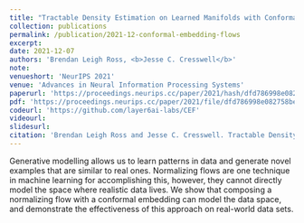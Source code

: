 ```yaml
---
title: "Tractable Density Estimation on Learned Manifolds with Conformal Embedding Flows"
collection: publications
permalink: /publication/2021-12-conformal-embedding-flows
excerpt: 
date: 2021-12-07
authors: 'Brendan Leigh Ross, <b>Jesse C. Cresswell</b>'
note:
venueshort: 'NeurIPS 2021'
venue: 'Advances in Neural Information Processing Systems'
paperurl: 'https://proceedings.neurips.cc/paper/2021/hash/dfd786998e082758be12670d856df755-Abstract.html'
pdf: 'https://proceedings.neurips.cc/paper/2021/file/dfd786998e082758be12670d856df755-Paper.pdf'
codeurl: 'https://github.com/layer6ai-labs/CEF'
videourl:
slidesurl:
citation: 'Brendan Leigh Ross and Jesse C. Cresswell. Tractable Density Estimation on Learned Manifolds with Conformal Embedding Flows. In Advances in Neural Information Processing Systems, volume 34, 2021'
---
```

Generative modelling allows us to learn patterns in data and generate novel examples that are similar to real ones. Normalizing flows are one technique in machine learning for accomplishing this, however, they cannot directly model the space where realistic data lives. We show that composing a normalizing flow with a conformal embedding can model the data space, and demonstrate the effectiveness of this approach on real-world data sets.
